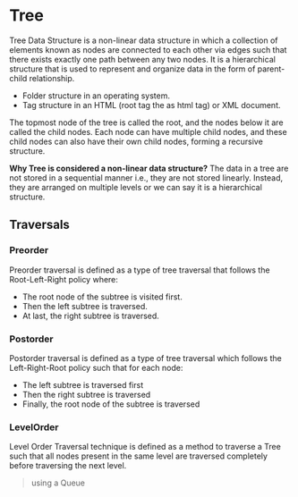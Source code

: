 # Tree
Tree Data Structure is a non-linear data structure in which a collection of elements known as nodes are connected to each other via edges such that there exists exactly one path between any two nodes. It is a hierarchical structure that is used to represent and organize data in the form of parent-child relationship.
- Folder structure in an operating system.
- Tag structure in an HTML (root tag the as html tag) or XML document.

The topmost node of the tree is called the root, and the nodes below it are called the child nodes. Each node can have multiple child nodes, and these child nodes can also have their own child nodes, forming a recursive structure.

**Why Tree is considered a non-linear data structure?** The data in a tree are not stored in a sequential manner i.e., they are not stored linearly. Instead, they are arranged on multiple levels or we can say it is a hierarchical structure.

## Traversals
### Preorder
Preorder traversal is defined as a type of tree traversal that follows the Root-Left-Right policy where:

- The root node of the subtree is visited first.
- Then the left subtree  is traversed.
- At last, the right subtree is traversed.

### Postorder
Postorder traversal is defined as a type of tree traversal which follows the Left-Right-Root policy such that for each node:

- The left subtree is traversed first
- Then the right subtree is traversed
- Finally, the root node of the subtree is traversed

### LevelOrder
Level Order Traversal technique is defined as a method to traverse a Tree such that all nodes present in the same level are traversed completely before traversing the next level.
> using a Queue

